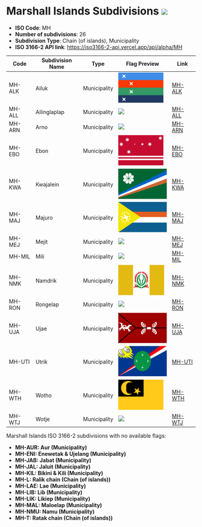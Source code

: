 # Marshall Islands Subdivisions ![](https://flagcdn.com/h40/mh.png)

- **ISO Code**: MH
- **Number of subdivisions**: 26
- **Subdivision Type**: Chain (of islands), Municipality
- **ISO 3166-2 API link**: https://iso3166-2-api.vercel.app/api/alpha/MH

| Code  | Subdivision Name         | Type | Flag Preview | Link |
|-------|--------------------------|--------------| -------------- |----------|
| MH-ALK | Ailuk | Municipality | <img src='https://raw.githubusercontent.com/amckenna41/iso3166-flag-icons/main/iso3166-2-icons/MH/MH-ALK.svg' height='80'> | [MH-ALK](https://github.com/amckenna41/iso3166-flag-icons/blob/main/iso3166-2-icons/MH/MH-ALK.svg) |
| MH-ALL | Ailinglaplap | Municipality | <img src='None' height='80'> | [MH-ALL](https://github.com/amckenna41/iso3166-flag-icons/blob/main/iso3166-2-icons/MH/MH-ALL.png) |
| MH-ARN | Arno | Municipality | <img src='None' height='80'> | [MH-ARN](https://github.com/amckenna41/iso3166-flag-icons/blob/main/iso3166-2-icons/MH/MH-ARN.png) |
| MH-EBO | Ebon | Municipality | <img src='https://raw.githubusercontent.com/amckenna41/iso3166-flag-icons/main/iso3166-2-icons/MH/MH-EBO.svg' height='80'> | [MH-EBO](https://github.com/amckenna41/iso3166-flag-icons/blob/main/iso3166-2-icons/MH/MH-EBO.svg) |
| MH-KWA | Kwajalein | Municipality | <img src='https://raw.githubusercontent.com/amckenna41/iso3166-flag-icons/main/iso3166-2-icons/MH/MH-KWA.svg' height='80'> | [MH-KWA](https://github.com/amckenna41/iso3166-flag-icons/blob/main/iso3166-2-icons/MH/MH-KWA.svg) |
| MH-MAJ | Majuro | Municipality | <img src='https://raw.githubusercontent.com/amckenna41/iso3166-flag-icons/main/iso3166-2-icons/MH/MH-MAJ.svg' height='80'> | [MH-MAJ](https://github.com/amckenna41/iso3166-flag-icons/blob/main/iso3166-2-icons/MH/MH-MAJ.svg) |
| MH-MEJ | Mejit | Municipality | <img src='None' height='80'> | [MH-MEJ](https://github.com/amckenna41/iso3166-flag-icons/blob/main/iso3166-2-icons/MH/MH-MEJ.png) |
| MH-MIL | Mili | Municipality | <img src='None' height='80'> | [MH-MIL](https://github.com/amckenna41/iso3166-flag-icons/blob/main/iso3166-2-icons/MH/MH-MIL.png) |
| MH-NMK | Namdrik | Municipality | <img src='https://raw.githubusercontent.com/amckenna41/iso3166-flag-icons/main/iso3166-2-icons/MH/MH-NMK.svg' height='80'> | [MH-NMK](https://github.com/amckenna41/iso3166-flag-icons/blob/main/iso3166-2-icons/MH/MH-NMK.svg) |
| MH-RON | Rongelap | Municipality | <img src='None' height='80'> | [MH-RON](https://github.com/amckenna41/iso3166-flag-icons/blob/main/iso3166-2-icons/MH/MH-RON.jpeg) |
| MH-UJA | Ujae | Municipality | <img src='https://raw.githubusercontent.com/amckenna41/iso3166-flag-icons/main/iso3166-2-icons/MH/MH-UJA.svg' height='80'> | [MH-UJA](https://github.com/amckenna41/iso3166-flag-icons/blob/main/iso3166-2-icons/MH/MH-UJA.svg) |
| MH-UTI | Utrik | Municipality | <img src='https://raw.githubusercontent.com/amckenna41/iso3166-flag-icons/main/iso3166-2-icons/MH/MH-UTI.png' height='80'> | [MH-UTI](https://github.com/amckenna41/iso3166-flag-icons/blob/main/iso3166-2-icons/MH/MH-UTI.png) |
| MH-WTH | Wotho | Municipality | <img src='https://raw.githubusercontent.com/amckenna41/iso3166-flag-icons/main/iso3166-2-icons/MH/MH-WTH.svg' height='80'> | [MH-WTH](https://github.com/amckenna41/iso3166-flag-icons/blob/main/iso3166-2-icons/MH/MH-WTH.svg) |
| MH-WTJ | Wotje | Municipality | <img src='None' height='80'> | [MH-WTJ](https://github.com/amckenna41/iso3166-flag-icons/blob/main/iso3166-2-icons/MH/MH-WTJ.png) |

Marshall Islands ISO 3166-2 subdivisions with no available flags:

* **MH-AUR: Aur (Municipality)**
* **MH-ENI: Enewetak & Ujelang (Municipality)**
* **MH-JAB: Jabat (Municipality)**
* **MH-JAL: Jaluit (Municipality)**
* **MH-KIL: Bikini & Kili (Municipality)**
* **MH-L: Ralik chain (Chain (of islands))**
* **MH-LAE: Lae (Municipality)**
* **MH-LIB: Lib (Municipality)**
* **MH-LIK: Likiep (Municipality)**
* **MH-MAL: Maloelap (Municipality)**
* **MH-NMU: Namu (Municipality)**
* **MH-T: Ratak chain (Chain (of islands))**